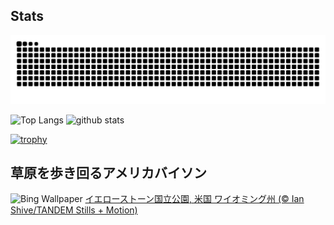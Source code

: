 ## Stats
<picture>
  <source media="(prefers-color-scheme: dark)" srcset="https://raw.githubusercontent.com/ba230t/ba230t/output/github-contribution-grid-snake-dark.svg">
  <source media="(prefers-color-scheme: light)" srcset="https://raw.githubusercontent.com/ba230t/ba230t/output/github-contribution-grid-snake.svg">
  <img alt="github contribution grid snake animation" src="https://raw.githubusercontent.com/ba230t/ba230t/output/github-contribution-grid-snake.svg">
</picture>

<p align="left">
  <img alt="Top Langs" height="150px" src="https://github-readme-stats.vercel.app/api/top-langs/?username=ba230t&layout=compact&theme=transparent" />
  <img alt="github stats" height="150px" src="https://github-readme-stats.vercel.app/api?username=ba230t&theme=transparent" />
</p>

[![trophy](https://github-profile-trophy.vercel.app/?username=ba230t&theme=transparent&column=7)](https://github.com/ryo-ma/github-profile-trophy)


<!-- Bing Wallpaper Start -->
## 草原を歩き回るアメリカバイソン
![Bing Wallpaper](https://www.bing.com/th?id=OHR.BisonYellowstone_JA-JP3698112107_1920x1080.jpg&rf=LaDigue_1920x1080.jpg&pid=hp)
[イエローストーン国立公園, 米国 ワイオミング州 (© Ian Shive/TANDEM Stills + Motion)](https://www.bing.com/search?q=%E3%82%A2%E3%83%A1%E3%83%AA%E3%82%AB%E3%83%90%E3%82%A4%E3%82%BD%E3%83%B3&form=hpcapt&filters=HpDate%3a%2220241101_1500%22)
<!-- Bing Wallpaper End -->
